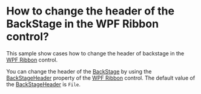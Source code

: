 # How to change the header of the BackStage in the WPF Ribbon control?

This sample show cases how to change the header of backstage in the [WPF Ribbon](https://www.syncfusion.com/wpf-controls/ribbon) control.

You can change the header of the [BackStage](https://help.syncfusion.com/cr/wpf/Syncfusion.Windows.Tools.Controls.Backstage.html) by using the [BackStageHeader](https://help.syncfusion.com/cr/wpf/Syncfusion.Windows.Tools.Controls.Ribbon.html#Syncfusion_Windows_Tools_Controls_Ribbon_BackStageHeader) property of the [WPF Ribbon](https://www.syncfusion.com/wpf-controls/ribbon) control. The default value of the [BackStageHeader](https://help.syncfusion.com/cr/wpf/Syncfusion.Windows.Tools.Controls.Ribbon.html#Syncfusion_Windows_Tools_Controls_Ribbon_BackStageHeader) is `File`.